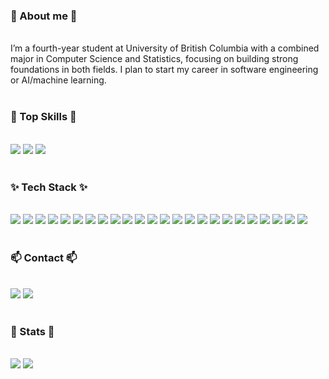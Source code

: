 <!--내용 부분-->
<div>
  <div> 
    <h3>🤗 About me 🤗</h3><br/>
    <div> I’m a fourth-year student at University of British Columbia with a combined major in Computer Science and Statistics, focusing on building strong foundations in both fields. I plan to start my career in software engineering or AI/machine learning.
    </div> 
    <br>
    <h3>🥷 Top Skills 🥷</h3><br/>
    <div><img src="https://img.shields.io/badge/Javascript-F7DF1E?style=for-the-badge&logo=Javascript&logoColor=white">
      <img src="https://img.shields.io/badge/C++-00599C?style=for-the-badge&logo=C%2B%2B&logoColor=white">
      <img src="https://img.shields.io/badge/Java-007396?style=for-the-badge&logo=Java&logoColor=white">
    </div><br/>
    <h3>✨ Tech Stack ✨</h3><br/> 
    <div><img src="https://img.shields.io/badge/Amazon S3-569A31?style=for-the-badge&logo=Amazon S3&logoColor=white">
      <img src="https://img.shields.io/badge/Java-007396?style=for-the-badge&logo=Java&logoColor=white">
      <img src="https://img.shields.io/badge/C-A8B9CC?style=for-the-badge&logo=C&logoColor=white">
      <img src="https://img.shields.io/badge/C++-00599C?style=for-the-badge&logo=C%2B%2B&logoColor=white">
      <img src="https://img.shields.io/badge/Kotlin-7F52FF?style=for-the-badge&logo=Kotlin&logoColor=white">
      <img src="https://img.shields.io/badge/Python-3776AB?style=for-the-badge&logo=Python&logoColor=white">
      <img src="https://img.shields.io/badge/R-276DC3?style=for-the-badge&logo=R&logoColor=white">
      <img src="https://img.shields.io/badge/ReactNative-61DAFB?style=for-the-badge&logo=React&logoColor=white">
      <img src="https://img.shields.io/badge/Javascript-F7DF1E?style=for-the-badge&logo=Javascript&logoColor=white">
      <img src="https://img.shields.io/badge/Typescript-3178C6?style=for-the-badge&logo=Typescript&logoColor=white">
      <img src="https://img.shields.io/badge/HTML5-E34F26?style=for-the-badge&logo=HTML5&logoColor=white">
      <img src="https://img.shields.io/badge/CSS3-1572B6?style=for-the-badge&logo=CSS3&logoColor=white">
      <img src="https://img.shields.io/badge/React-61DAFB?style=for-the-badge&logo=React&logoColor=white">
      <img src="https://img.shields.io/badge/Next.js-000000?style=for-the-badge&logo=Next.js&logoColor=white">    
      <img src="https://img.shields.io/badge/Node.js-339933?style=for-the-badge&logo=Node.js&logoColor=white">
      <img src="https://img.shields.io/badge/Express-000000?style=for-the-badge&logo=Express&logoColor=white">
      <img src="https://img.shields.io/badge/MySQL-4479A1?style=for-the-badge&logo=MySQL&logoColor=white">
      <img src="https://img.shields.io/badge/PostgreSQL-4169E1?style=for-the-badge&logo=PostgreSQL&logoColor=white">
      <img src="https://img.shields.io/badge/Amazon AWS-232F3E?style=for-the-badge&logo=Amazon AWS&logoColor=white">
      <img src="https://img.shields.io/badge/Firebase-FFCA28?style=for-the-badge&logo=Firebase&logoColor=white">
      <img src="https://img.shields.io/badge/Git-F05032?style=for-the-badge&logo=Git&logoColor=white">
      <img src="https://img.shields.io/badge/Github-181717?style=for-the-badge&logo=Github&logoColor=white">
      <img src="https://img.shields.io/badge/Linux-FCC624?style=for-the-badge&logo=Linux&logoColor=white">
      <img src="https://img.shields.io/badge/Figma-F24E1E?style=for-the-badge&logo=Figma&logoColor=white">
    </div>
  <br/>
  <h3>📫 Contact 📫</h3><br>
  <div><a href="mailto:parkryan0128@gmail.com"><img src="https://img.shields.io/badge/parkryan0128@gmail.com-D14836?style=for-the-badge&logo=gmail&logoColor=white"/></a>
    <a href="https://www.linkedin.com/in/parkryan0128/"><img src="https://img.shields.io/badge/Linkedin-1572B6.svg?style=for-the-badge"/></a></div>
  <br> 
  <div> 
    <h3> 🏅 Stats 🏅</h3><br/>
    <div> <img src="https://github-readme-stats.vercel.app/api?username=parkryan0128&show_icons=true&theme=swift&hide=contribs&rank_icon=github&include_all_commits=true"/>
      <img src="https://github-readme-stats.vercel.app/api/top-langs/?username=parkryan0128&layout=compact&theme=swift&hide=TSQL,TeX,HTML"/>
    </div> 
  </div>
</div>
